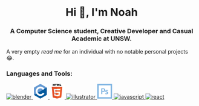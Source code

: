 <h1 align="center">Hi 👋, I'm Noah</h1>
<h3 align="center">A Computer Science student, Creative Developer and Casual Academic at UNSW.</h3>

<p> A very empty <i>read me</i> for an individual with no notable personal projects 😂.

<h3 align="left">Languages and Tools:</h3>
<p align="left"> 
  <a href="https://www.blender.org/" target="_blank" rel="noreferrer"> 
  <img src="https://download.blender.org/branding/community/blender_community_badge_white.svg" alt="blender" width="40" height="40"/> </a> 
  <a href="https://www.cprogramming.com/" target="_blank" rel="noreferrer"> 
    <img src="https://raw.githubusercontent.com/devicons/devicon/master/icons/c/c-original.svg" alt="c" width="40" height="40"/> </a>
  <a href="https://www.w3.org/html/" target="_blank" rel="noreferrer"> 
    <img src="https://raw.githubusercontent.com/devicons/devicon/master/icons/html5/html5-original-wordmark.svg" alt="html5" width="40" height="40"/> </a> 
  <a href="https://www.adobe.com/in/products/illustrator.html" target="_blank" rel="noreferrer"> 
    <img src="https://www.vectorlogo.zone/logos/adobe_illustrator/adobe_illustrator-icon.svg" alt="illustrator" width="40" height="40"/> </a> 
  <a href="https://www.photoshop.com/en" target="_blank" rel="noreferrer"> 
    <img src="https://raw.githubusercontent.com/devicons/devicon/master/icons/photoshop/photoshop-line.svg" alt="photoshop" width="40" height="40"/> </a> 
   <a href="https://javascript.com" target="_blank" rel="noreferrer"> 
    <img src="https://cdn-icons-png.flaticon.com/512/5968/5968292.png" alt="javascript" width="40" height="40"/> </a> 
   <a href="reactjs.org" target="_blank" rel="noreferrer"> 
    <img src="https://cdn-icons-png.flaticon.com/512/919/919851.png" alt="react" width="40" height="40"/> </a> 
</p>

